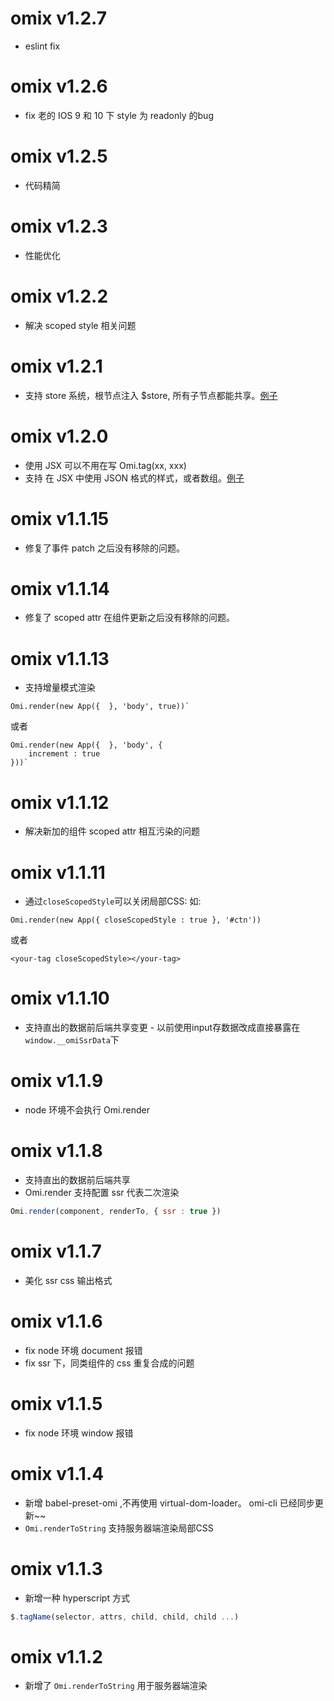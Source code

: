 # omix v1.2.7

* eslint fix

# omix v1.2.6

* fix 老的 IOS 9 和 10 下 style 为 readonly 的bug

# omix v1.2.5

* 代码精简

# omix v1.2.3

* 性能优化

# omix v1.2.2

* 解决 scoped style 相关问题

# omix v1.2.1

* 支持 store 系统，根节点注入 $store, 所有子节点都能共享。[例子](https://github.com/AlloyTeam/omix/tree/master/example/store)

# omix v1.2.0

* 使用 JSX 可以不用在写 Omi.tag(xx, xxx)
* 支持 在 JSX 中使用 JSON 格式的样式，或者数组。[例子](https://github.com/AlloyTeam/omix/blob/master/example/on/hello.js)

# omix v1.1.15

* 修复了事件 patch 之后没有移除的问题。

# omix v1.1.14

* 修复了 scoped attr 在组件更新之后没有移除的问题。

# omix v1.1.13

* 支持增量模式渲染

```
Omi.render(new App({  }, 'body', true))`
```

或者

```
Omi.render(new App({  }, 'body', {
    increment : true
}))`
```

# omix v1.1.12

* 解决新加的组件 scoped attr 相互污染的问题

# omix v1.1.11

* 通过`closeScopedStyle`可以关闭局部CSS: 如:

```
Omi.render(new App({ closeScopedStyle : true }, '#ctn'))
```

或者

```
<your-tag closeScopedStyle></your-tag>
```

# omix v1.1.10

* 支持直出的数据前后端共享变更 - 以前使用input存数据改成直接暴露在`window.__omiSsrData`下

# omix v1.1.9

* node 环境不会执行 Omi.render

# omix v1.1.8

* 支持直出的数据前后端共享
* Omi.render 支持配置 ssr 代表二次渲染

```js
Omi.render(component, renderTo, { ssr : true })
```

# omix v1.1.7

* 美化 ssr css 输出格式

# omix v1.1.6

* fix node 环境 document 报错
* fix ssr 下，同类组件的 css 重复合成的问题

# omix v1.1.5

* fix node 环境 window 报错

# omix v1.1.4

* 新增 babel-preset-omi ,不再使用 virtual-dom-loader。  omi-cli 已经同步更新~~
* `Omi.renderToString` 支持服务器端渲染局部CSS

# omix v1.1.3

* 新增一种 hyperscript 方式

```js
$.tagName(selector, attrs, child, child, child ...)
```

# omix v1.1.2

* 新增了 `Omi.renderToString` 用于服务器端渲染
